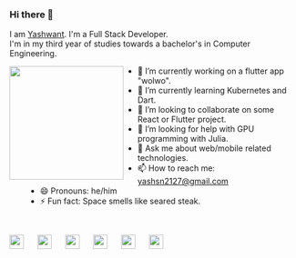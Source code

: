 ### Hi there 👋
I am [Yashwant](https://meyash.xyz/). 
I'm a Full Stack Developer. <br />
I'm in my third year of studies towards a bachelor's in Computer Engineering. <br />

<div>
<div>
<img src="https://raw.githubusercontent.com/meyash/meyash/master/sage.jpeg" 
align="left" width="200" height="200" style="margin-right:25px;">
</div>
<div style="margin-left:30px;align:right">
<ul>
<li> 🔭 I’m currently working on a flutter app "wolwo".</li>
<li> 🌱 I’m currently learning Kubernetes and Dart.</li>
<li> 👯 I’m looking to collaborate on some React or Flutter project.</li>
<li> 🤔 I’m looking for help with GPU programming with Julia.</li>
<li> 💬 Ask me about web/mobile related technologies.</li>
<li> 📫 How to reach me: <a href="mailto:yashsn2127@gmail.com">yashsn2127@gmail.com</a></li>
<li> 😄 Pronouns: he/him</li>
<li> ⚡ Fun fact: Space smells like seared steak.</li>
<ul>
</div>
</div>
<br>
<div>
     
<a href="https://meyash.xyz/" style="margin-right:20px;"><img src="https://meyash.xyz/assets/icons/siteicon.png" width="25"></a>
<a href="https://meyash.xyz/resume.pdf" style="margin-right:20px;"><img src="https://cdn.jsdelivr.net/npm/simple-icons@v3/icons/libreoffice.svg" width="25"></a> 
<a href="https://www.linkedin.com/in/meyash21/" style="margin-right:20px;"><img src="https://cdn.jsdelivr.net/npm/simple-icons@v3/icons/linkedin.svg" width="25"></a>
<a href="https://twitter.com/meyash21" style="margin-right:20px;"><img src="https://cdn.jsdelivr.net/npm/simple-icons@v3/icons/twitter.svg" width="25"></a>
<a href="https://www.instagram.com/meyash21/" style="margin-right:20px;"><img src="https://cdn.jsdelivr.net/npm/simple-icons@v3/icons/instagram.svg" width="25"></a>
<a href="https://www.codechef.com/users/meyash21" style="margin-right:20px;"><img src="https://cdn.jsdelivr.net/npm/simple-icons@v3/icons/codechef.svg" width="25"></a>  
</div>
